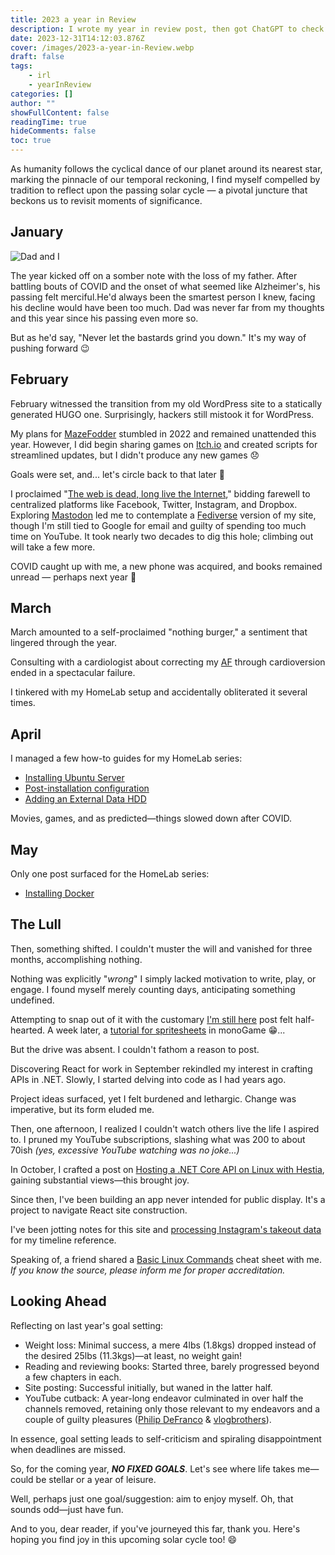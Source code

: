```yaml
---
title: 2023 a year in Review
description: I wrote my year in review post, then got ChatGPT to check for spelling and grammar, what follows made me laugh so hard I had to use it.
date: 2023-12-31T14:12:03.876Z
cover: /images/2023-a-year-in-Review.webp
draft: false
tags:
    - irl
    - yearInReview
categories: []
author: ""
showFullContent: false
readingTime: true
hideComments: false
toc: true
---
```


As humanity follows the cyclical dance of our planet around its nearest star, marking the pinnacle of our temporal reckoning, I find myself compelled by tradition to reflect upon the passing solar cycle — a pivotal juncture that beckons us to revisit moments of significance.

## January

![Dad and I](/images/dad-and-i-320x220.webp)

The year kicked off on a somber note with the loss of my father. After battling bouts of COVID and the onset of what seemed like Alzheimer's, his passing felt merciful.He'd always been the smartest person I knew, facing his decline would have been too much. Dad was never far from my thoughts and this year since his passing even more so.

But as he'd say, "Never let the bastards grind you down." It's my way of pushing forward 😉

## February

February witnessed the transition from my old WordPress site to a statically generated HUGO one. Surprisingly, hackers still mistook it for WordPress.

My plans for [MazeFodder](https://mort8088.itch.io/maze-fodder) stumbled in 2022 and remained unattended this year. However, I did begin sharing games on [Itch.io](https://mort8088.itch.io/) and created scripts for streamlined updates, but I didn't produce any new games 😞

Goals were set, and... let's circle back to that later 😬

I proclaimed "[The web is dead, long live the Internet](/2023/02/11/new-year-new-site/#the-web-is-dead-long-live-the-internet)," bidding farewell to centralized platforms like Facebook, Twitter, Instagram, and Dropbox. Exploring [Mastodon](https://toot.wales/@mort8088) led me to contemplate a [Fediverse](https://en.wikipedia.org/wiki/Fediverse) version of my site, though I'm still tied to Google for email and guilty of spending too much time on YouTube. It took nearly two decades to dig this hole; climbing out will take a few more.

COVID caught up with me, a new phone was acquired, and books remained unread — perhaps next year 🤔

## March

March amounted to a self-proclaimed "nothing burger," a sentiment that lingered through the year.

Consulting with a cardiologist about correcting my [AF](https://en.wikipedia.org/wiki/Atrial_fibrillation) through cardioversion ended in a spectacular failure.

I tinkered with my HomeLab setup and accidentally obliterated it several times.

## April

I managed a few how-to guides for my HomeLab series:

- [Installing Ubuntu Server](/homelab/ubuntu-server/)
- [Post-installation configuration](/homelab/server-lockdown/)
- [Adding an External Data HDD](/homelab/ext-data-hdd/)

Movies, games, and as predicted—things slowed down after COVID.

## May

Only one post surfaced for the HomeLab series:

- [Installing Docker](/homelab/docker/)

## The Lull

Then, something shifted. I couldn't muster the will and vanished for three months, accomplishing nothing.

Nothing was explicitly "*wrong*" I simply lacked motivation to write, play, or engage. I found myself merely counting days, anticipating something undefined.

Attempting to snap out of it with the customary [I'm still here](/2023/08/20/im-still-here/) post felt half-hearted. A week later, a [tutorial for spritesheets](/2023/08/27/monogame-tutorial-2-spritesheets/) in monoGame 😁...

But the drive was absent. I couldn't fathom a reason to post.

Discovering React for work in September rekindled my interest in crafting APIs in .NET. Slowly, I started delving into code as I had years ago.

Project ideas surfaced, yet I felt burdened and lethargic. Change was imperative, but its form eluded me.

Then, one afternoon, I realized I couldn't watch others live the life I aspired to. I pruned my YouTube subscriptions, slashing what was 200 to about 70ish *(yes, excessive YouTube watching was no joke...)*

In October, I crafted a post on [Hosting a .NET Core API on Linux with Hestia](/2023/10/08/how-to-host-a-.net-core-api-on-linux-with-hestia/), gaining substantial views—this brought joy.

Since then, I've been building an app never intended for public display. It's a project to navigate React site construction.

I've been jotting notes for this site and [processing Instagram's takeout data](/2023/12/21/proccessing-instagram-emojis-in-csharp/) for my timeline reference.

Speaking of, a friend shared a [Basic Linux Commands](/2023/12/30/linux-cheat-sheet/) cheat sheet with me. *If you know the source, please inform me for proper accreditation.*

## Looking Ahead

Reflecting on last year's goal setting:

- Weight loss: Minimal success, a mere 4lbs (1.8kgs) dropped instead of the desired 25lbs (11.3kgs)—at least, no weight gain!
- Reading and reviewing books: Started three, barely progressed beyond a few chapters in each.
- Site posting: Successful initially, but waned in the latter half.
- YouTube cutback: A year-long endeavor culminated in over half the channels removed, retaining only those relevant to my endeavors and a couple of guilty pleasures ([Philip DeFranco](https://www.youtube.com/@PhilipDeFranco) & [vlogbrothers](https://www.youtube.com/@vlogbrothers)).

In essence, goal setting leads to self-criticism and spiraling disappointment when deadlines are missed.

So, for the coming year, ***NO FIXED GOALS***. Let's see where life takes me—could be stellar or a year of leisure.

Well, perhaps just one goal/suggestion: aim to enjoy myself. Oh, that sounds odd—just have fun.

And to you, dear reader, if you've journeyed this far, thank you. Here's hoping you find joy in this upcoming solar cycle too! 😄
